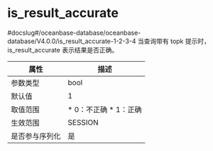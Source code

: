 is_result_accurate 
=======================================
#docslug#/oceanbase-database/oceanbase-database/V4.0.0/is_result_accurate-1-2-3-4
当查询带有 topk 提示时，is_result_accurate 表示结果是否正确。


| **属性**  |                                                 **描述**                                                 |
|---------|--------------------------------------------------------------------------------------------------------|
| 参数类型    | bool                                                                                                   |
| 默认值     | 1                                                                                                      |
| 取值范围    | * 0：不正确   * 1：正确    |
| 生效范围    | SESSION                                                                                                |
| 是否参与序列化 | 是                                                                                                      |



